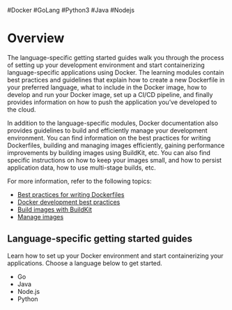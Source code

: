#Docker #GoLang #Python3 #Java #Nodejs 
# Overview
The language-specific getting started guides walk you through the process of setting up your development environment and start containerizing language-specific applications using Docker. The learning modules contain best practices and guidelines that explain how to create a new Dockerfile in your preferred language, what to include in the Docker image, how to develop and run your Docker image, set up a CI/CD pipeline, and finally provides information on how to push the application you’ve developed to the cloud.

In addition to the language-specific modules, Docker documentation also provides guidelines to build and efficiently manage your development environment. You can find information on the best practices for writing Dockerfiles, building and managing images efficiently, gaining performance improvements by building images using BuildKit, etc. You can also find specific instructions on how to keep your images small, and how to persist application data, how to use multi-stage builds, etc.

For more information, refer to the following topics:

-   [Best practices for writing Dockerfiles](https://docs.docker.com/develop/develop-images/dockerfile_best-practices/)
-   [Docker development best practices](https://docs.docker.com/develop/dev-best-practices/)
-   [Build images with BuildKit](https://docs.docker.com/develop/develop-images/build_enhancements/)
-   [Manage images](https://docs.docker.com/develop/develop-images/image_management/)


## Language-specific getting started guides[](https://docs.docker.com/language/#language-specific-getting-started-guides)

Learn how to set up your Docker environment and start containerizing your applications. Choose a language below to get started.

+ Go
+ Java
+ Node.js
+ Python
